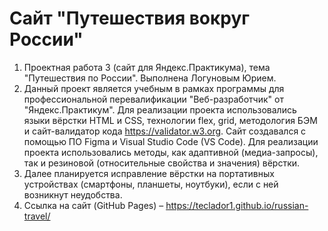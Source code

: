 # Сайт "Путешествия вокруг России"

1. Проектная работа 3 (сайт для Яндекс.Практикума), тема "Путешествия по России". Выполнена Логуновым Юрием.
2. Данный проект является учебным в рамках программы для профессиональной перевалификации "Веб-разработчик" от "Яндекс.Практикум". Для реализации проекта использовались языки вёрстки HTML и CSS, технологии flex, grid, методология БЭМ и сайт-валидатор кода https://validator.w3.org. Сайт создавался с помощью ПО Figma и Visual Studio Code (VS Code). Для реализации проекта использовались методы, как адаптивной (медиа-запросы), так и резиновой (относительные свойства и значения) вёрстки.
3. Далее планируется исправление вёрстки на портативных устройствах (смартфоны, планшеты, ноутбуки), если с ней возникнут неудобства.
4. Ссылка на сайт (GitHub Pages) – https://teclador1.github.io/russian-travel/
